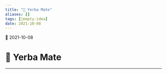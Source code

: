 ```yaml
---
title: "🧉 Yerba Mate"
aliases: []
tags: [💭empty-idea]
date: 2021-10-08
---
```

🌱 2021-10-08
# 🧉 Yerba Mate
___